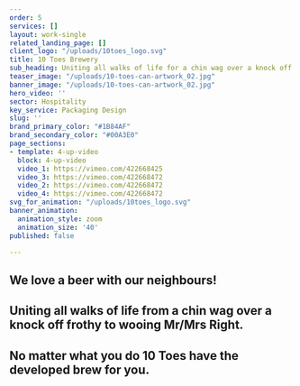 ```yaml
---
order: 5
services: []
layout: work-single
related_landing_page: []
client_logo: "/uploads/10toes_logo.svg"
title: 10 Toes Brewery
sub_heading: Uniting all walks of life for a chin wag over a knock off frothy
teaser_image: "/uploads/10-toes-can-artwork_02.jpg"
banner_image: "/uploads/10-toes-can-artwork_02.jpg"
hero_video: ''
sector: Hospitality
key_service: Packaging Design
slug: ''
brand_primary_color: "#1B84AF"
brand_secondary_color: "#00A3E0"
page_sections:
- template: 4-up-video
  block: 4-up-video
  video_1: https://vimeo.com/422668425
  video_3: https://vimeo.com/422668472
  video_2: https://vimeo.com/422668472
  video_4: https://vimeo.com/422668472
svg_for_animation: "/uploads/10toes_logo.svg"
banner_animation:
  animation_style: zoom
  animation_size: '40'
published: false

---
```

## We love a beer with our neighbours!

## Uniting all walks of life from a chin wag over a knock off frothy to wooing Mr/Mrs Right.

## No matter what you do 10 Toes have the developed brew for you.